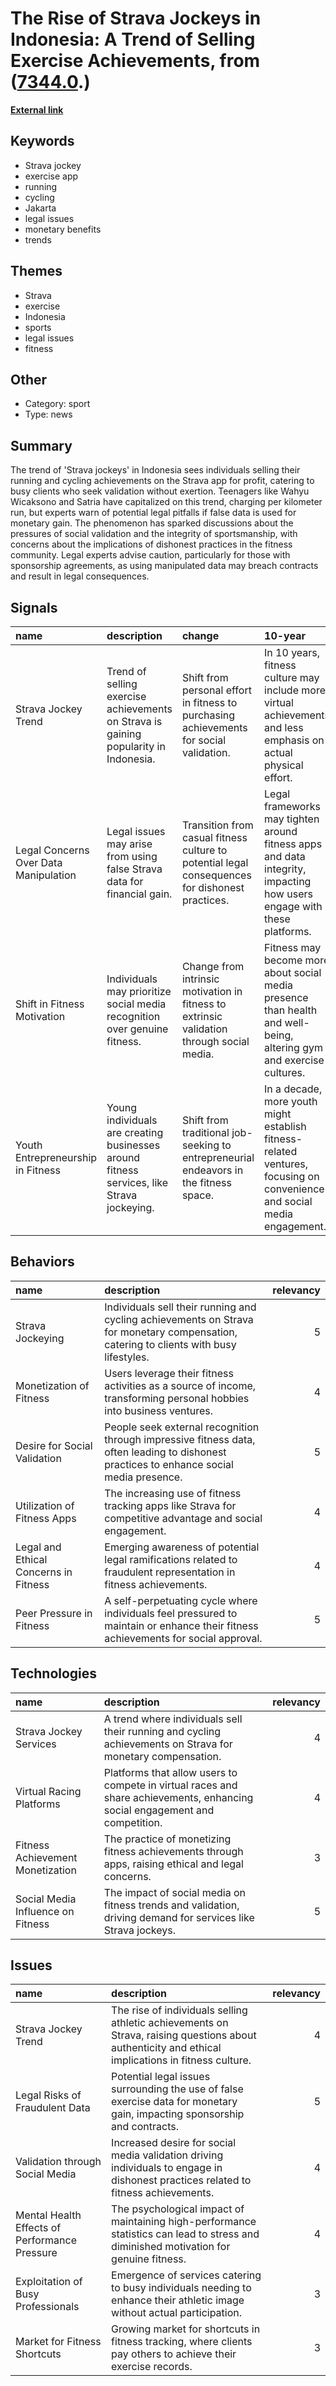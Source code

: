 # __The Rise of Strava Jockeys in Indonesia: A Trend of Selling Exercise Achievements__, from ([7344.0](https://kghosh.substack.com/p/7344.0).)

__[External link](https://www.channelnewsasia.com/asia/indonesia-strava-jockey-trend-viral-running-4472421#:~:text=In%20Indonesia%2C%20a%20Strava%20subscription,media%20platform%20Business%20of%20Apps.)__



## Keywords

* Strava jockey
* exercise app
* running
* cycling
* Jakarta
* legal issues
* monetary benefits
* trends

## Themes

* Strava
* exercise
* Indonesia
* sports
* legal issues
* fitness

## Other

* Category: sport
* Type: news

## Summary

The trend of 'Strava jockeys' in Indonesia sees individuals selling their running and cycling achievements on the Strava app for profit, catering to busy clients who seek validation without exertion. Teenagers like Wahyu Wicaksono and Satria have capitalized on this trend, charging per kilometer run, but experts warn of potential legal pitfalls if false data is used for monetary gain. The phenomenon has sparked discussions about the pressures of social validation and the integrity of sportsmanship, with concerns about the implications of dishonest practices in the fitness community. Legal experts advise caution, particularly for those with sponsorship agreements, as using manipulated data may breach contracts and result in legal consequences.

## Signals

| name                                  | description                                                                               | change                                                                                          | 10-year                                                                                                                | driving-force                                                                                                   |   relevancy |
|:--------------------------------------|:------------------------------------------------------------------------------------------|:------------------------------------------------------------------------------------------------|:-----------------------------------------------------------------------------------------------------------------------|:----------------------------------------------------------------------------------------------------------------|------------:|
| Strava Jockey Trend                   | Trend of selling exercise achievements on Strava is gaining popularity in Indonesia.      | Shift from personal effort in fitness to purchasing achievements for social validation.         | In 10 years, fitness culture may include more virtual achievements and less emphasis on actual physical effort.        | Increasing desire for social validation and online presence drives people to outsource fitness accomplishments. |           4 |
| Legal Concerns Over Data Manipulation | Legal issues may arise from using false Strava data for financial gain.                   | Transition from casual fitness culture to potential legal consequences for dishonest practices. | Legal frameworks may tighten around fitness apps and data integrity, impacting how users engage with these platforms.  | Growing awareness and concern about integrity and honesty in fitness and sponsorship deals.                     |           5 |
| Shift in Fitness Motivation           | Individuals may prioritize social media recognition over genuine fitness.                 | Change from intrinsic motivation in fitness to extrinsic validation through social media.       | Fitness may become more about social media presence than health and well-being, altering gym and exercise cultures.    | Influence of social media on personal identity and self-worth pushes individuals towards seeking validation.    |           5 |
| Youth Entrepreneurship in Fitness     | Young individuals are creating businesses around fitness services, like Strava jockeying. | Shift from traditional job-seeking to entrepreneurial endeavors in the fitness space.           | In a decade, more youth might establish fitness-related ventures, focusing on convenience and social media engagement. | Economic necessity and the rise of gig economy drive young individuals to find innovative income sources.       |           3 |

## Behaviors

| name                                  | description                                                                                                                              |   relevancy |
|:--------------------------------------|:-----------------------------------------------------------------------------------------------------------------------------------------|------------:|
| Strava Jockeying                      | Individuals sell their running and cycling achievements on Strava for monetary compensation, catering to clients with busy lifestyles.   |           5 |
| Monetization of Fitness               | Users leverage their fitness activities as a source of income, transforming personal hobbies into business ventures.                     |           4 |
| Desire for Social Validation          | People seek external recognition through impressive fitness data, often leading to dishonest practices to enhance social media presence. |           5 |
| Utilization of Fitness Apps           | The increasing use of fitness tracking apps like Strava for competitive advantage and social engagement.                                 |           4 |
| Legal and Ethical Concerns in Fitness | Emerging awareness of potential legal ramifications related to fraudulent representation in fitness achievements.                        |           4 |
| Peer Pressure in Fitness              | A self-perpetuating cycle where individuals feel pressured to maintain or enhance their fitness achievements for social approval.        |           5 |

## Technologies

| name                              | description                                                                                                                 |   relevancy |
|:----------------------------------|:----------------------------------------------------------------------------------------------------------------------------|------------:|
| Strava Jockey Services            | A trend where individuals sell their running and cycling achievements on Strava for monetary compensation.                  |           4 |
| Virtual Racing Platforms          | Platforms that allow users to compete in virtual races and share achievements, enhancing social engagement and competition. |           4 |
| Fitness Achievement Monetization  | The practice of monetizing fitness achievements through apps, raising ethical and legal concerns.                           |           3 |
| Social Media Influence on Fitness | The impact of social media on fitness trends and validation, driving demand for services like Strava jockeys.               |           5 |

## Issues

| name                                          | description                                                                                                                                        |   relevancy |
|:----------------------------------------------|:---------------------------------------------------------------------------------------------------------------------------------------------------|------------:|
| Strava Jockey Trend                           | The rise of individuals selling athletic achievements on Strava, raising questions about authenticity and ethical implications in fitness culture. |           4 |
| Legal Risks of Fraudulent Data                | Potential legal issues surrounding the use of false exercise data for monetary gain, impacting sponsorship and contracts.                          |           5 |
| Validation through Social Media               | Increased desire for social media validation driving individuals to engage in dishonest practices related to fitness achievements.                 |           4 |
| Mental Health Effects of Performance Pressure | The psychological impact of maintaining high-performance statistics can lead to stress and diminished motivation for genuine fitness.              |           4 |
| Exploitation of Busy Professionals            | Emergence of services catering to busy individuals needing to enhance their athletic image without actual participation.                           |           3 |
| Market for Fitness Shortcuts                  | Growing market for shortcuts in fitness tracking, where clients pay others to achieve their exercise records.                                      |           3 |